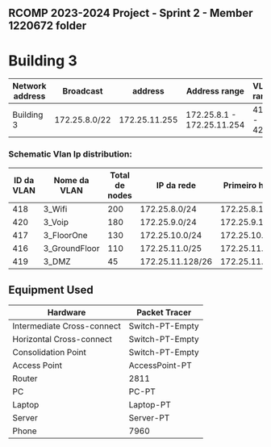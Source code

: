 ## RCOMP 2023-2024 Project - Sprint 2 - Member 1220672 folder

# Building 3

  | Network address | 	Broadcast       | address           | 	Address range               | VLAN range|
  |-----------------|------------------|-------------------|------------------------------|-------------|
  | Building 3	     | 172.25.8.0/22    | 	172.25.11.255    | 	172.25.8.1 - 172.25.11.254	 |416 - 420|
  
### Schematic Vlan Ip distribution:

| ID da VLAN | Nome da VLAN  | Total de nodes | IP da rede       | Primeiro host | Último host   | Broadcast     | Máscara de sub-rede |
|------------|---------------|----------------|------------------|---------------|---------------|---------------|---------------------|
| 418        | 3_Wifi        | 200            | 172.25.8.0/24    | 172.25.8.1    | 172.25.8.254  | 172.25.8.255  | 255.255.255.0       |
| 420        | 3_Voip        | 180            | 172.25.9.0/24    | 172.25.9.1    | 172.25.9.254  | 172.25.9.255  | 255.255.255.0       |
| 417        | 3_FloorOne    | 130            | 172.25.10.0/24   | 172.25.10.1   | 172.25.10.254 | 172.25.10.255 | 255.255.255.0       |
| 416        | 3_GroundFloor | 110            | 172.25.11.0/25   | 172.25.11.1   | 172.25.11.127 | 172.25.11.128 | 255.255.255.128     |
| 419        | 3_DMZ         | 45             | 172.25.11.128/26 | 172.25.11.129 | 172.25.11.191 | 172.25.11.192 | 255.255.255.192     |

## Equipment Used

| Hardware                   | Packet Tracer   |
|----------------------------|-----------------|
| Intermediate Cross-connect | Switch-PT-Empty |
| Horizontal Cross-connect   | Switch-PT-Empty |
| Consolidation Point        | Switch-PT-Empty |
| Access Point               | AccessPoint-PT  |
| Router                     | 2811            |
| PC                         | PC-PT           |
| Laptop                     | Laptop-PT       |
| Server                     | Server-PT       |
| Phone                      | 7960            |